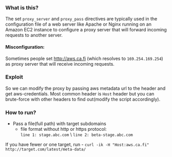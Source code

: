### What is this?
The set `proxy_server` and `proxy_pass` directives are typically used in the configuration file of a web server like Apache or Nginx running on an Amazon EC2 instance to configure a proxy server that will forward incoming requests to another server.


#### Misconfiguration:
Sometimes people set http://aws.ca.fi (which resolves to `169.254.169.254`) as proxy server that will receive incoming requests.

### Exploit
So we can modify the proxy by passing aws metadata url to the header and get aws-credentials. Most common header is `Host` header but you can brute-force with other headers to find out(modify the script accordingly).


### How to run?
- Pass a file(full path) with target subdomains
    - file format without http or https protocol: \
    `line 1: stage.abc.com` \ 
    `line 2: beta-stage.abc.com`

If you have fewer or one target, run - `curl -ik -H "Host:aws.ca.fi" http://target.com/latest/meta-data/`
